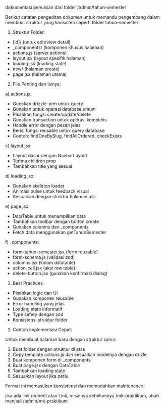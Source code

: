 dokumentasi penulisan dari folder /admin/tahun-semester

Berikut catatan pengeditan dokumen untuk memandu pengembang dalam membuat struktur yang konsisten seperti folder tahun-semester:

1. Struktur Folder:
- [id]/ (untuk edit/view detail)
- _components/ (komponen khusus halaman)
- actions.js (server actions)
- layout.jsx (layout spesifik halaman) 
- loading.jsx (loading state)
- new/ (halaman create)
- page.jsx (halaman utama)

2. File Penting dan Isinya:

a) actions.js:
- Gunakan drizzle-orm untuk query
- Gunakan untuk operasi database umum
- Pisahkan fungsi create/update/delete
- Gunakan transaction untuk operasi kompleks
- Handle error dengan pesan jelas
- Berisi fungsi reusable untuk query database
- Contoh: findOneBySlug, findAllOrdered, checkExists

c) layout.jsx:
- Layout dasar dengan NavbarLayout
- Terima children prop
- Tambahkan title yang sesuai

d) loading.jsx:
- Gunakan skeleton loader
- Animasi pulse untuk feedback visual
- Sesuaikan dengan struktur halaman asli

e) page.jsx:
- DataTable untuk menampilkan data
- Tambahkan toolbar dengan button create
- Gunakan columns dari _components
- Fetch data menggunakan getTahunSemester

f) _components:
- form-tahun-semester.jsx (form reusable)
- form-schema.js (validasi zod)
- columns.jsx (kolom datatable)
- action-cell.jsx (aksi row table)
- delete-button.jsx (gunakan konfirmasi dialog)

1. Best Practices:
- Pisahkan logic dan UI
- Gunakan komponen reusable
- Error handling yang jelas
- Loading state informatif
- Type safety dengan zod
- Konsistensi struktur folder

1. Contoh Implementasi Cepat:

Untuk membuat halaman baru dengan struktur sama:
1. Buat folder dengan struktur di atas
2. Copy template actions.js dan sesuaikan modelnya dengan drizle
3. Buat komponen form di _components
4. Buat page.jsx dengan DataTable
5. Tambahkan loading state
6. Sesuaikan layout jika perlu

Format ini memastikan konsistensi dan memudahkan maintenance.

jika ada link redirect atau Link, misalnya sebelumnya /mk-praktikum, ubah menjadi /admin/mk-praktikum
